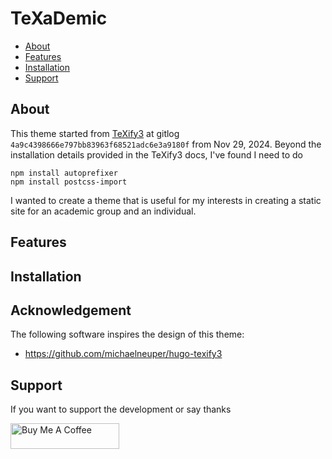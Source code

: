 # TeXaDemic

- [About](#about)
- [Features](#features)
- [Installation](#installation)
- [Support](#support)

## About

This theme started from [TeXify3](https://github.com/michaelneuper/hugo-texify3) at gitlog `4a9c4398666e797bb83963f68521adc6e3a9180f` from Nov 29, 2024.  Beyond the installation details provided in the TeXify3 docs, I've found I need to do
```
npm install autoprefixer
npm install postcss-import
```

I wanted to create a theme that is useful for my interests in creating a static site for an academic group and an individual.


## Features


## Installation


## Acknowledgement

The following software inspires the design of this theme:

- <https://github.com/michaelneuper/hugo-texify3>

## Support

If you want to support the development or say thanks

<a href="https://buymeacoffee.com/loudwalker" target="_blank">
<img src="https://cdn.buymeacoffee.com/buttons/default-orange.png"
    alt="Buy Me A Coffee"
    height="41"
    width="174">
</a>
